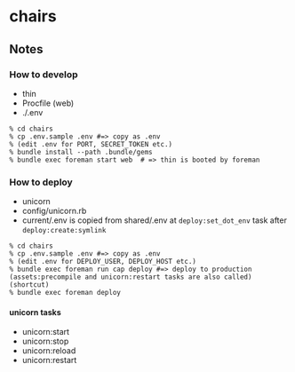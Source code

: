 # chairs

## Notes

### How to develop

* thin
* Procfile (web)
* ./.env

```
% cd chairs
% cp .env.sample .env #=> copy as .env
% (edit .env for PORT, SECRET_TOKEN etc.)
% bundle install --path .bundle/gems
% bundle exec foreman start web  # => thin is booted by foreman
```

### How to deploy

* unicorn
* config/unicorn.rb
* current/.env is copied from shared/.env at `deploy:set_dot_env` task after `deploy:create:symlink`

```
% cd chairs
% cp .env.sample .env #=> copy as .env
% (edit .env for DEPLOY_USER, DEPLOY_HOST etc.)
% bundle exec foreman run cap deploy #=> deploy to production (assets:precompile and unicorn:restart tasks are also called)
(shortcut)
% bundle exec foreman deploy
```

#### unicorn tasks

* unicorn:start
* unicorn:stop
* unicorn:reload
* unicorn:restart
